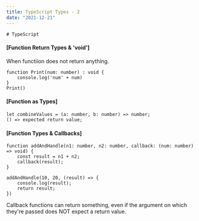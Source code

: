 ```yaml
---
title: TypeScript Types - 2
date: "2021-12-21"
---
```


```
# TypeScript
```

#### [Function Return Types & 'void']

When functiion does not return anything.

```
function Print(num: number) : void {
    console.log('num' + num)
}
Print()
```

#### [Function as Types]

```
let combineValues = (a: number, b: number) => number;
() => expected return value;
```

#### [Function Types & Callbacks]

```
function addAndHandle(n1: number, n2: number, callback: (num: number) => void) {
    const result = n1 + n2;
    callback(result);
}

addAndHandle(10, 20, (result) => {
    console.log(result);
    return result;
})
```

Callback functions can return something, even if the argument on which they're passed does NOT expect a return value.
